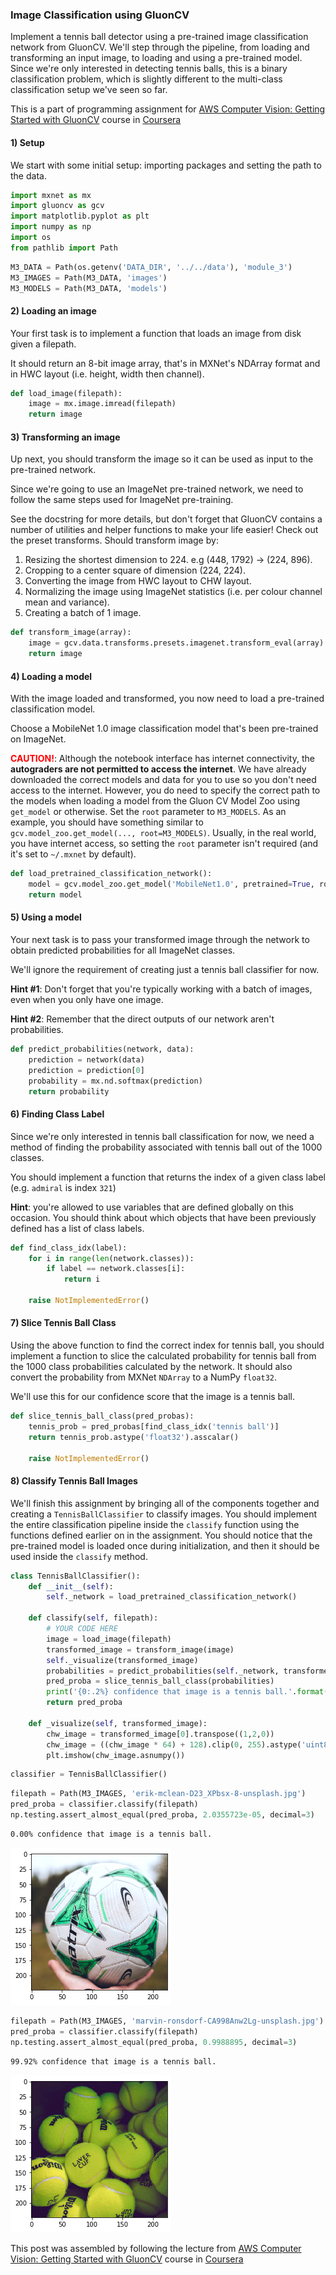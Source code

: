 ### Image Classification using GluonCV

Implement a tennis ball detector using a pre-trained image classification network from GluonCV.
We'll step through the pipeline, from loading and transforming an input image, to loading and using
a pre-trained model. Since we're only interested in detecting tennis balls, this is a binary classification problem,
which is slightly different to the multi-class classification setup we've seen so far.

This is a part of programming assignment for [AWS Computer Vision: Getting Started with GluonCV](https://www.coursera.org/learn/aws-computer-vision-gluoncv/home/welcome) course in [Coursera](https://www.coursera.org)

#### 1) Setup

We start with some initial setup: importing packages and setting the path to the data.


```python
import mxnet as mx
import gluoncv as gcv
import matplotlib.pyplot as plt
import numpy as np
import os
from pathlib import Path
```


```python
M3_DATA = Path(os.getenv('DATA_DIR', '../../data'), 'module_3')
M3_IMAGES = Path(M3_DATA, 'images')
M3_MODELS = Path(M3_DATA, 'models')

```

#### 2) Loading an image

Your first task is to implement a function that loads an image from disk given a filepath.

It should return an 8-bit image array, that's in MXNet's NDArray format and in HWC layout (i.e. height, width then channel).


```python
def load_image(filepath):
    image = mx.image.imread(filepath)
    return image
```

#### 3) Transforming an image

Up next, you should transform the image so it can be used as input to the pre-trained network.

Since we're going to use an ImageNet pre-trained network, we need to follow the same steps used for ImageNet pre-training.

See the docstring for more details, but don't forget that GluonCV contains a number of utilities and helper functions to make your life easier! Check out the preset transforms.
Should transform image by:
1. Resizing the shortest dimension to 224. e.g (448, 1792) -> (224, 896).
2. Cropping to a center square of dimension (224, 224).
3. Converting the image from HWC layout to CHW layout.
4. Normalizing the image using ImageNet statistics (i.e. per colour channel mean and variance).
5. Creating a batch of 1 image.

```python
def transform_image(array):
    image = gcv.data.transforms.presets.imagenet.transform_eval(array)
    return image
```

#### 4) Loading a model

With the image loaded and transformed, you now need to load a pre-trained classification model.

Choose a MobileNet 1.0 image classification model that's been pre-trained on ImageNet.

<font color='red'>**CAUTION!**</font>: Although the notebook interface has internet connectivity, the **autograders are not permitted to access the internet**. We have already downloaded the correct models and data for you to use so you don't need access to the internet. However, you do need to specify the correct path to the models when loading a model from the Gluon CV Model Zoo using `get_model` or otherwise. Set the `root` parameter to `M3_MODELS`. As an example, you should have something similar to `gcv.model_zoo.get_model(..., root=M3_MODELS)`. Usually, in the real world, you have internet access, so setting the `root` parameter isn't required (and it's set to `~/.mxnet` by default).


```python
def load_pretrained_classification_network():
    model = gcv.model_zoo.get_model('MobileNet1.0', pretrained=True, root = M3_MODELS)
    return model
```

#### 5) Using a model

Your next task is to pass your transformed image through the network to obtain predicted probabilities for all ImageNet classes.

We'll ignore the requirement of creating just a tennis ball classifier for now.

**Hint #1**: Don't forget that you're typically working with a batch of images, even when you only have one image.

**Hint #2**: Remember that the direct outputs of our network aren't probabilities.


```python
def predict_probabilities(network, data):
    prediction = network(data)
    prediction = prediction[0]
    probability = mx.nd.softmax(prediction)
    return probability
```

#### 6) Finding Class Label

Since we're only interested in tennis ball classification for now, we need a method of finding the probability associated with tennis ball out of the 1000 classes.

You should implement a function that returns the index of a given class label (e.g. `admiral` is index `321`)

**Hint**: you're allowed to use variables that are defined globally on this occasion. You should think about which objects that have been previously defined has a list of class labels.


```python
def find_class_idx(label):
    for i in range(len(network.classes)):
        if label == network.classes[i]:
            return i

    raise NotImplementedError()
```

#### 7) Slice Tennis Ball Class

Using the above function to find the correct index for tennis ball, you should implement a function to slice the calculated probability for tennis ball from the 1000 class probabilities calculated by the network. It should also convert the probability from MXNet `NDArray` to a NumPy `float32`.

We'll use this for our confidence score that the image is a tennis ball.


```python
def slice_tennis_ball_class(pred_probas):
    tennis_prob = pred_probas[find_class_idx('tennis ball')]
    return tennis_prob.astype('float32').asscalar()

    raise NotImplementedError()
```

#### 8) Classify Tennis Ball Images

We'll finish this assignment by bringing all of the components together and creating a `TennisBallClassifier` to classify images. You should implement the entire classification pipeline inside the `classify` function using the functions defined earlier on in the assignment. You should notice that the pre-trained model is loaded once during initialization, and then it should be used inside the `classify` method.


```python
class TennisBallClassifier():
    def __init__(self):
        self._network = load_pretrained_classification_network()
        
    def classify(self, filepath):
        # YOUR CODE HERE
        image = load_image(filepath)
        transformed_image = transform_image(image)
        self._visualize(transformed_image)
        probabilities = predict_probabilities(self._network, transformed_image)
        pred_proba = slice_tennis_ball_class(probabilities)   
        print('{0:.2%} confidence that image is a tennis ball.'.format(pred_proba))
        return pred_proba
    
    def _visualize(self, transformed_image):
        chw_image = transformed_image[0].transpose((1,2,0))
        chw_image = ((chw_image * 64) + 128).clip(0, 255).astype('uint8')
        plt.imshow(chw_image.asnumpy())
```

```python
classifier = TennisBallClassifier()
```


```python
filepath = Path(M3_IMAGES, 'erik-mclean-D23_XPbsx-8-unsplash.jpg')
pred_proba = classifier.classify(filepath)
np.testing.assert_almost_equal(pred_proba, 2.0355723e-05, decimal=3)
```

    0.00% confidence that image is a tennis ball.



![png](output_25_1.png)



```python
filepath = Path(M3_IMAGES, 'marvin-ronsdorf-CA998Anw2Lg-unsplash.jpg')
pred_proba = classifier.classify(filepath)
np.testing.assert_almost_equal(pred_proba, 0.9988895, decimal=3)
```

    99.92% confidence that image is a tennis ball.



![png](output_26_1.png)

This post was assembled by following the lecture from [AWS Computer Vision: Getting Started with GluonCV](https://www.coursera.org/learn/aws-computer-vision-gluoncv/home/welcome) course in [Coursera](https://www.coursera.org)
